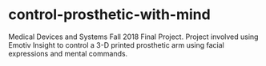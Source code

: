 # control-prosthetic-with-mind
Medical Devices and Systems Fall 2018 Final Project. Project involved using Emotiv Insight to control a 3-D printed prosthetic arm using facial expressions and mental commands.

